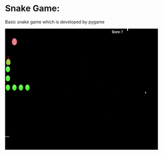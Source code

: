 <h1>Snake Game: </h1>
<p>Basic snake game which is developed by pygame</p>


<img src="resources\gif.gif" width="700" height="400" />